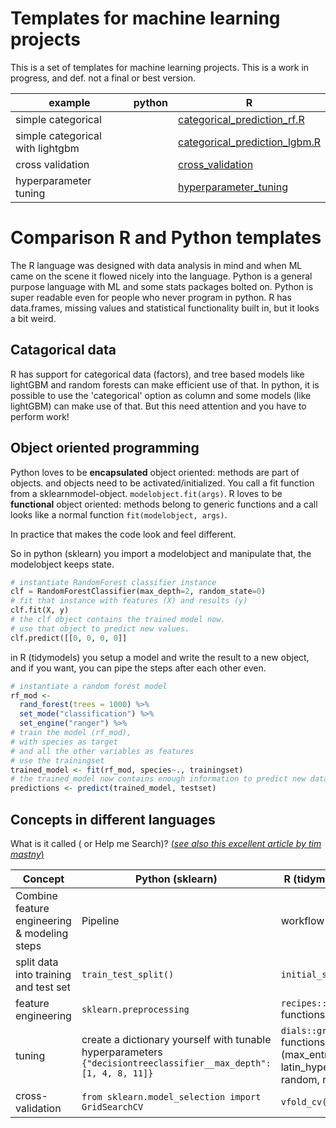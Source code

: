 # Templates for machine learning projects

This is a set of templates for machine learning projects. 
This is a work in progress, and def. not a final or best version.

| example | python | R|
|---------|--------|--|
|simple categorical  | |[categorical_prediction_rf.R](categorical_prediction_rf.R)|
|simple categorical with lightgbm | |[categorical_prediction_lgbm.R](categorical_prediction_lgbm.R)|
|cross validation | |[cross_validation](cross_validation.R)|
|hyperparameter tuning | |[hyperparameter_tuning](hyperparameter_tuning.R)|


# Comparison R and Python templates
The R language was designed with data analysis in mind and when ML came on the scene it flowed nicely into the language. Python is a general purpose language with ML and some stats packages bolted on. Python is super readable even for people who never program in python. R has data.frames, missing values and statistical functionality built in, but it looks a bit weird. 

## Catagorical data
R has support for categorical data (factors), and tree based models like lightGBM and random forests can make efficient use of that. In python, it is possible to use the 'categorical' option as column and some models (like lightGBM) can make use of that. But this need attention and you have to perform work!


## Object oriented programming
Python loves to be **encapsulated** object oriented: methods are part of objects. and objects need to be activated/initialized.
You call a fit function from a sklearnmodel-object. `modelobject.fit(args)`. R loves to be
**functional** object oriented: methods belong to generic functions and a call looks like a normal function `fit(modelobject, args)`. 


In practice that makes the code look and feel different.

So in python (sklearn) you import a modelobject and manipulate that, the modelobject keeps state.

```python
# instantiate RandomForest classifier instance
clf = RandomForestClassifier(max_depth=2, random_state=0)
# fit that instance with features (X) and results (y)
clf.fit(X, y)
# the clf object contains the trained model now.
# use that object to predict new values.
clf.predict([[0, 0, 0, 0]]
```

in R (tidymodels) you setup a model and write the result to a new object,
and if you want, you can pipe the steps after each other even. 

```R
# instantiate a random forest model
rf_mod <-
  rand_forest(trees = 1000) %>%
  set_mode("classification") %>%
  set_engine("ranger") %>% 
# train the model (rf_mod), 
# with species as target 
# and all the other variables as features
# use the trainingset
trained_model <- fit(rf_mod, species~., trainingset)
# the trained_model now contains enough information to predict new data
predictions <- predict(trained_model, testset)
```


## Concepts in different languages
What is it called ( or Help me Search)? [(*see also this excellent article by tim mastny*)](https://timmastny.com/blog/tuning-and-cross-validation-with-tidymodels-and-scikit-learn/)

| Concept                                      | Python (sklearn)                                                                                                | R (tidymodels)                                                            |
|------------------|----------------------------------|--------------------|
| Combine feature engineering & modeling steps | Pipeline                                                                                                        | workflow                                                                  |
| split data into training and test set        | `train_test_split()`                                                                                            | `initial_split()`                                                         |
| feature engineering                          | `sklearn.preprocessing`                                                                                         | `recipes::step_*` functions                                               |
| tuning                                       | create a dictionary yourself with tunable hyperparameters `{"decisiontreeclassifier__max_depth":[1, 4, 8, 11]}` | `dials::grid_*` functions. (max_entropy, latin_hypercube, random, regular |
| cross-validation                             | `from sklearn.model_selection import GridSearchCV`                                                              | `vfold_cv()`                                                              |
